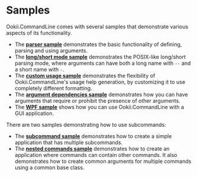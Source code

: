 # Samples

Ookii.CommandLine comes with several samples that demonstrate various aspects of its functionality.

- The [**parser sample**](Parser) demonstrates the basic functionality of defining, parsing and
  using arguments.
- The [**long/short mode sample**](LongShort) demonstrates the POSIX-like long/short parsing mode,
  where arguments can have both a long name with `--` and a short name with `-`.
- The [**custom usage sample**](CustomUsage) demonstrates the flexibility of Ookii.CommandLine's
  usage help generation, by customizing it to use completely different formatting.
- The [**argument dependencies sample**](ArgumentDependencies) demonstrates how you can have
  arguments that require or prohibit the presence of other arguments.
- The [**WPF sample**](Wpf) shows how you can use Ookii.CommandLine with a GUI application.

There are two samples demonstrating how to use subcommands:

- The [**subcommand sample**](Subcommand) demonstrates how to create a simple application that has
  multiple subcommands.
- The [**nested commands sample**](NestedCommands) demonstrates how to create an application where
  commands can contain other commands. It also demonstrates how to create common arguments for
  multiple commands using a common base class.
